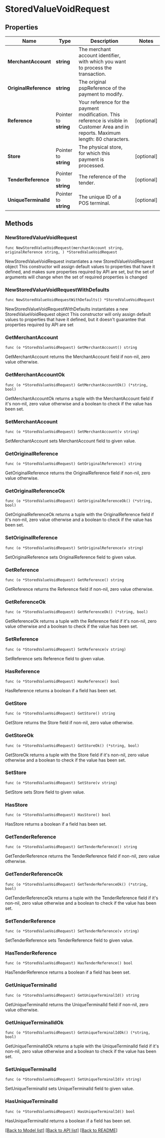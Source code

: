 # StoredValueVoidRequest

## Properties

Name | Type | Description | Notes
------------ | ------------- | ------------- | -------------
**MerchantAccount** | **string** | The merchant account identifier, with which you want to process the transaction. | 
**OriginalReference** | **string** | The original pspReference of the payment to modify. | 
**Reference** | Pointer to **string** | Your reference for the payment modification. This reference is visible in Customer Area and in reports. Maximum length: 80 characters. | [optional] 
**Store** | Pointer to **string** | The physical store, for which this payment is processed. | [optional] 
**TenderReference** | Pointer to **string** | The reference of the tender. | [optional] 
**UniqueTerminalId** | Pointer to **string** | The unique ID of a POS terminal. | [optional] 

## Methods

### NewStoredValueVoidRequest

`func NewStoredValueVoidRequest(merchantAccount string, originalReference string, ) *StoredValueVoidRequest`

NewStoredValueVoidRequest instantiates a new StoredValueVoidRequest object
This constructor will assign default values to properties that have it defined,
and makes sure properties required by API are set, but the set of arguments
will change when the set of required properties is changed

### NewStoredValueVoidRequestWithDefaults

`func NewStoredValueVoidRequestWithDefaults() *StoredValueVoidRequest`

NewStoredValueVoidRequestWithDefaults instantiates a new StoredValueVoidRequest object
This constructor will only assign default values to properties that have it defined,
but it doesn't guarantee that properties required by API are set

### GetMerchantAccount

`func (o *StoredValueVoidRequest) GetMerchantAccount() string`

GetMerchantAccount returns the MerchantAccount field if non-nil, zero value otherwise.

### GetMerchantAccountOk

`func (o *StoredValueVoidRequest) GetMerchantAccountOk() (*string, bool)`

GetMerchantAccountOk returns a tuple with the MerchantAccount field if it's non-nil, zero value otherwise
and a boolean to check if the value has been set.

### SetMerchantAccount

`func (o *StoredValueVoidRequest) SetMerchantAccount(v string)`

SetMerchantAccount sets MerchantAccount field to given value.


### GetOriginalReference

`func (o *StoredValueVoidRequest) GetOriginalReference() string`

GetOriginalReference returns the OriginalReference field if non-nil, zero value otherwise.

### GetOriginalReferenceOk

`func (o *StoredValueVoidRequest) GetOriginalReferenceOk() (*string, bool)`

GetOriginalReferenceOk returns a tuple with the OriginalReference field if it's non-nil, zero value otherwise
and a boolean to check if the value has been set.

### SetOriginalReference

`func (o *StoredValueVoidRequest) SetOriginalReference(v string)`

SetOriginalReference sets OriginalReference field to given value.


### GetReference

`func (o *StoredValueVoidRequest) GetReference() string`

GetReference returns the Reference field if non-nil, zero value otherwise.

### GetReferenceOk

`func (o *StoredValueVoidRequest) GetReferenceOk() (*string, bool)`

GetReferenceOk returns a tuple with the Reference field if it's non-nil, zero value otherwise
and a boolean to check if the value has been set.

### SetReference

`func (o *StoredValueVoidRequest) SetReference(v string)`

SetReference sets Reference field to given value.

### HasReference

`func (o *StoredValueVoidRequest) HasReference() bool`

HasReference returns a boolean if a field has been set.

### GetStore

`func (o *StoredValueVoidRequest) GetStore() string`

GetStore returns the Store field if non-nil, zero value otherwise.

### GetStoreOk

`func (o *StoredValueVoidRequest) GetStoreOk() (*string, bool)`

GetStoreOk returns a tuple with the Store field if it's non-nil, zero value otherwise
and a boolean to check if the value has been set.

### SetStore

`func (o *StoredValueVoidRequest) SetStore(v string)`

SetStore sets Store field to given value.

### HasStore

`func (o *StoredValueVoidRequest) HasStore() bool`

HasStore returns a boolean if a field has been set.

### GetTenderReference

`func (o *StoredValueVoidRequest) GetTenderReference() string`

GetTenderReference returns the TenderReference field if non-nil, zero value otherwise.

### GetTenderReferenceOk

`func (o *StoredValueVoidRequest) GetTenderReferenceOk() (*string, bool)`

GetTenderReferenceOk returns a tuple with the TenderReference field if it's non-nil, zero value otherwise
and a boolean to check if the value has been set.

### SetTenderReference

`func (o *StoredValueVoidRequest) SetTenderReference(v string)`

SetTenderReference sets TenderReference field to given value.

### HasTenderReference

`func (o *StoredValueVoidRequest) HasTenderReference() bool`

HasTenderReference returns a boolean if a field has been set.

### GetUniqueTerminalId

`func (o *StoredValueVoidRequest) GetUniqueTerminalId() string`

GetUniqueTerminalId returns the UniqueTerminalId field if non-nil, zero value otherwise.

### GetUniqueTerminalIdOk

`func (o *StoredValueVoidRequest) GetUniqueTerminalIdOk() (*string, bool)`

GetUniqueTerminalIdOk returns a tuple with the UniqueTerminalId field if it's non-nil, zero value otherwise
and a boolean to check if the value has been set.

### SetUniqueTerminalId

`func (o *StoredValueVoidRequest) SetUniqueTerminalId(v string)`

SetUniqueTerminalId sets UniqueTerminalId field to given value.

### HasUniqueTerminalId

`func (o *StoredValueVoidRequest) HasUniqueTerminalId() bool`

HasUniqueTerminalId returns a boolean if a field has been set.


[[Back to Model list]](../README.md#documentation-for-models) [[Back to API list]](../README.md#documentation-for-api-endpoints) [[Back to README]](../README.md)



